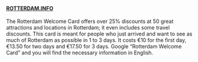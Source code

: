 #### [ROTTERDAM.INFO](http://ROTTERDAM.INFO)

The Rotterdam Welcome Card offers over 25% discounts at 50 great attractions and locations in Rotterdam; it even includes some travel discounts. This card is meant for people who just arrived and want to see as much of Rotterdam as possible in 1 to 3 days. It costs €10 for the first day, €13.50 for two days and €17.50 for 3 days. Google “Rotterdam Welcome Card” and you will find the necessary information in English.